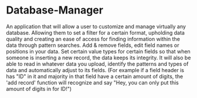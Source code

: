 # Database-Manager
An application that will allow a user to customize and manage virtually any database. Allowing them to set a filter for a certain format, upholding data quality and creating an ease of access for finding information within the data through pattern searches. Add & remove fields, edit field names or positions in your data. Set certain value types for certain fields so that when someone is inserting a new record, the data keeps its integrity. It will also be able to read in whatever data you upload, identify the patterns and types of data and automatically adjust to its fields. (For example if a field header is has "ID" in it and majority in that field have a certain amount of digits, the 'add record' function will recognize and say "Hey, you can only put this amount of digits in for ID!")
